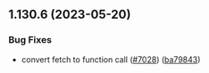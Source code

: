 ## 1.130.6 (2023-05-20)


### Bug Fixes

* convert fetch to function call ([#7028](https://github.com/EddieHubCommunity/LinkFree/issues/7028)) ([ba79843](https://github.com/EddieHubCommunity/LinkFree/commit/ba798437915b28037f8704cec4cf5e3eb2f9ff20))



